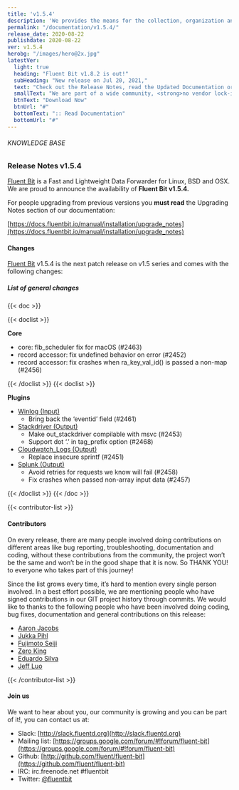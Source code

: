 ```yaml
---
title: 'v1.5.4'
description: 'We provides the means for the collection, organization and computerized retrieval of knowledgeand Lightweight Data Forwarder for Linux, BSD and OSX. We are proud to announce the availability of Fluent Bit v1.5.4.'
permalink: "/documentation/v1.5.4/"
release_date: 2020-08-22
publishdate: 2020-08-22
ver: v1.5.4
herobg: "/images/hero@2x.jpg"
latestVer:
  light: true
  heading: "Fluent Bit v1.8.2 is out!"
  subHeading: "New release on Jul 20, 2021,"
  text: "Check out the Release Notes, read the Updated Documentation or jump directly to the Downloads Section."
  smallText: "We are part of a wide community, <strong>no vendor lock-in.</strong>"
  btnText: "Download Now"
  btnUrl: "#"
  bottomText: ":: Read Documentation"
  bottomUrl: "#"
---
```


###### KNOWLEDGE BASE

### Release Notes v1.5.4

[Fluent Bit](https://fluentbit.io/) is a Fast and Lightweight Data Forwarder for Linux, BSD and OSX. We are proud to announce the availability of **Fluent Bit v1.5.4.**

For people upgrading from previous versions you **must read** the Upgrading Notes section of our documentation:

[https://docs.fluentbit.io/manual/installation/upgrade_notes](https://docs.fluentbit.io/manual/installation/upgrade_notes)

#### Changes

[Fluent Bit](https://fluentbit.io) v1.5.4 is the next patch release on v1.5 series and comes with the following changes:

##### List of general changes

{{< doc >}}

{{< doclist >}}

**Core**

* core: flb_scheduler fix for macOS (#2463)
* record accessor: fix undefined behavior on error (#2452)
* record accessor: fix crashes when ra_key_val_id() is passed a non-map (#2456)

{{< /doclist >}}
{{< doclist >}}

**Plugins**

* [Winlog (Input)](https://docs.fluentbit.io/manual/pipeline/inputs/winlog/)
  * Bring back the ‘eventid’ field (#2461)
* [Stackdriver (Output)](https://docs.fluentbit.io/manual/pipeline/outputs/stackdriver/)
  * Make out_stackdriver compilable with msvc (#2453)
  * Support dot ‘.’ in tag_prefix option (#2468)
* [Cloudwatch_Logs (Output)](https://docs.fluentbit.io/manual/pipeline/outputs/cloudwatch_logs/)
  * Replace insecure sprintf (#2451)
* [Splunk (Output)](https://docs.fluentbit.io/manual/pipeline/outputs/splunk/)
  * Avoid retries for requests we know will fail (#2458)
  * Fix crashes when passed non-array input data (#2457)

{{< /doclist >}}
{{< /doc >}}

{{< contributor-list >}}

#### Contributors

On every release, there are many people involved doing contributions on different areas like bug reporting, troubleshooting, documentation and coding, without these contributions from the community, the project won’t be the same and won’t be in the good shape that it is now. So THANK YOU! to everyone who takes part of this journey!

Since the list grows every time, it’s hard to mention every single person involved. In a best effort possible, we are mentioning people who have signed contributions in our GIT project history through commits. We would like to thanks to the following people who have been involved doing coding, bug fixes, documentation and general contributions on this release:

* [Aaron Jacobs](https://github.com/atheriel)
* [Jukka Pihl](https://github.com/bluebike)
* [Fujimoto Seiji](https://github.com/fujimotos)
* [Zero King](https://github.com/l2dy)
* [Eduardo Silva](https://github.com/edsiper)
* [Jeff Luo](https://github.com/JeffLuoo)

{{< /contributor-list >}}

#### Join us

We want to hear about you, our community is growing and you can be part of it!, you can contact us at:

* Slack: [http://slack.fluentd.org](http://slack.fluentd.org)
* Mailing list: [https://groups.google.com/forum/#!forum/fluent-bit](https://groups.google.com/forum/#!forum/fluent-bit)
* Github: [http://github.com/fluent/fluent-bit](https://github.com/fluent/fluent-bit)
* IRC: irc.freenode.net #fluentbit
* Twitter: [@fluentbit](https://twitter.com/fluentbit)